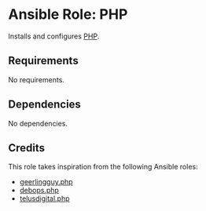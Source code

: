 # Ansible Role: PHP

Installs and configures [PHP](https://php.net/).

## Requirements

No requirements.

## Dependencies

No dependencies.

## Credits

This role takes inspiration from the following Ansible roles:

- [geerlingguy.php](https://github.com/geerlingguy/ansible-role-php)
- [debops.php](https://github.com/debops/ansible-php)
- [telusdigital.php](https://github.com/telusdigital/ansible-php)
